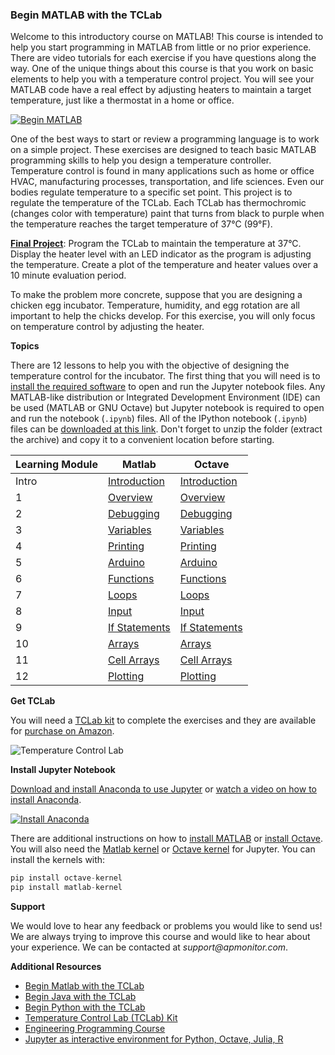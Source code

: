 ### Begin MATLAB with the TCLab

Welcome to this introductory course on MATLAB! This course is intended to help you start programming in MATLAB from little or no prior experience. There are video tutorials for each exercise if you have questions along the way. One of the unique things about this course is that you work on basic elements to help you with a temperature control project. You will see your MATLAB code have a real effect by adjusting heaters to maintain a target temperature, just like a thermostat in a home or office.

[![Begin MATLAB](https://apmonitor.com/che263/uploads/Begin_Matlab/BeginMatlab00.png)](https://www.youtube.com/watch?v=EO_YpBs8cs0 "Begin MATLAB")

One of the best ways to start or review a programming language is to work on a simple project. These exercises are designed to teach basic MATLAB programming skills to help you design a temperature controller. Temperature control is found in many applications such as home or office HVAC, manufacturing processes, transportation, and life sciences. Even our bodies regulate temperature to a specific set point. This project is to regulate the temperature of the TCLab. Each TCLab has thermochromic (changes color with temperature) paint that turns from black to purple when the temperature reaches the target temperature of 37°C (99°F).

**[Final Project](https://github.com/APMonitor/begin_matlab/blob/master/octave/XX.%20Final%20Project.ipynb)**: Program the TCLab to maintain the temperature at 37°C. Display the heater level with an LED indicator as the program is adjusting the temperature. Create a plot of the temperature and heater values over a 10 minute evaluation period.

To make the problem more concrete, suppose that you are designing a chicken egg incubator. Temperature, humidity, and egg rotation are all important to help the chicks develop. For this exercise, you will only focus on temperature control by adjusting the heater.

**Topics**

There are 12 lessons to help you with the objective of designing the temperature control for the incubator. The first thing that you will need is to [install the required software](https://github.com/APMonitor/begin_matlab/blob/master/octave/00.%20Introduction.ipynb) to open and run the Jupyter notebook files. Any MATLAB-like distribution or Integrated Development Environment (IDE) can be used (MATLAB or GNU Octave) but Jupyter notebook is required to open and run the notebook (`.ipynb`) files. All of the IPython notebook (`.ipynb`) files can be [downloaded at this link](https://github.com/APMonitor/begin_matlab/archive/master.zip). Don't forget to unzip the folder (extract the archive) and copy it to a convenient location before starting.

|**Learning Module**|**Matlab**|**Octave** |
|--|--|--|
| Intro  | [Introduction](https://github.com/APMonitor/begin_matlab/blob/master/matlab/00.%20Introduction.ipynb) | [Introduction](https://github.com/APMonitor/begin_matlab/blob/master/octave/00.%20Introduction.ipynb) |
| 1  | [Overview](https://github.com/APMonitor/begin_matlab/blob/master/matlab/01.%20Overview.ipynb) | [Overview](https://github.com/APMonitor/begin_matlab/blob/master/octave/01.%20Overview.ipynb) |
| 2  | [Debugging](https://github.com/APMonitor/begin_matlab/blob/master/matlab/02.%20Debugging.ipynb) | [Debugging](https://github.com/APMonitor/begin_matlab/blob/master/octave/02.%20Debugging.ipynb) |
| 3  | [Variables](https://github.com/APMonitor/begin_matlab/blob/master/matlab/03.%20Variables.ipynb) | [Variables](https://github.com/APMonitor/begin_matlab/blob/master/octave/03.%20Variables.ipynb) |
| 4  | [Printing](https://github.com/APMonitor/begin_matlab/blob/master/matlab/04.%20Printing.ipynb) | [Printing](https://github.com/APMonitor/begin_matlab/blob/master/octave/04.%20Printing.ipynb) |
| 5  | [Arduino](https://github.com/APMonitor/begin_matlab/blob/master/matlab/05.%20Arduino.ipynb) | [Arduino](https://github.com/APMonitor/begin_matlab/blob/master/octave/05.%20Arduino.ipynb) |
| 6  | [Functions](https://github.com/APMonitor/begin_matlab/blob/master/matlab/06.%20Functions.ipynb) | [Functions](https://github.com/APMonitor/begin_matlab/blob/master/octave/06.%20Functions.ipynb) |
| 7  | [Loops](https://github.com/APMonitor/begin_matlab/blob/master/matlab/07.%20Loops.ipynb) | [Loops](https://github.com/APMonitor/begin_matlab/blob/master/octave/07.%20Loops.ipynb) |
| 8  | [Input](https://github.com/APMonitor/begin_matlab/blob/master/matlab/08.%20Input.ipynb) | [Input](https://github.com/APMonitor/begin_matlab/blob/master/octave/08.%20Input.ipynb) |
| 9  | [If Statements](https://github.com/APMonitor/begin_matlab/blob/master/matlab/09.%20If%20Statements.ipynb) | [If Statements](https://github.com/APMonitor/begin_matlab/blob/master/octave/09.%20If%20Statements.ipynb) |
| 10 | [Arrays](https://github.com/APMonitor/begin_matlab/blob/master/matlab/10.%20Arrays.ipynb) | [Arrays](https://github.com/APMonitor/begin_matlab/blob/master/octave/10.%20Arrays.ipynb) |
| 11 | [Cell Arrays](https://github.com/APMonitor/begin_matlab/blob/master/matlab/11.%20Cell%20Arrays.ipynb) | [Cell Arrays](https://github.com/APMonitor/begin_matlab/blob/master/octave/11.%20Cell%20Arrays.ipynb) |
| 12 | [Plotting](https://github.com/APMonitor/begin_matlab/blob/master/matlab/12.%20Plotting.ipynb) | [Plotting](https://github.com/APMonitor/begin_matlab/blob/master/octave/12.%20Plotting.ipynb) |

**Get TCLab**

You will need a [TCLab kit](https://apmonitor.com/heat.htm) to complete the exercises and they are available for [purchase on Amazon](https://www.amazon.com/TCLab-Temperature-Control-Lab/dp/B07GMFWMRY). 

![Temperature Control Lab](https://apmonitor.com/pdc/uploads/Main/tclab_connect.png "TCLab")

**Install Jupyter Notebook**

[Download and install Anaconda to use Jupyter](https://www.anaconda.com/products/individual) or [watch a video on how to install Anaconda](https://youtu.be/LrMOrMb8-3s).

[![Install Anaconda](https://img.youtube.com/vi/LrMOrMb8-3s/0.jpg)](https://www.youtube.com/watch?v=LrMOrMb8-3s "Install Anaconda")

There are additional instructions on how to [install MATLAB](https://apmonitor.com/pdc/index.php/Main/InstallMatlab) or [install Octave](https://www.gnu.org/software/octave/download.html). You will also need the [Matlab kernel](https://pypi.org/project/matlab-kernel) or [Octave kernel](https://pypi.org/project/matlab-kernel) for Jupyter. You can install the kernels with:

```python
pip install octave-kernel
pip install matlab-kernel
```

**Support**

We would love to hear any feedback or problems you would like to send us! We are always trying to improve this course and would like to hear about your experience. We can be contacted at _support@apmonitor.com_.

**Additional Resources**

- [Begin Matlab with the TCLab](https://apmonitor.github.io/begin_matlab)
- [Begin Java with the TCLab](https://apmonitor.github.io/begin_java)
- [Begin Python with the TCLab](https://apmonitor.github.io/begin_python)
- [Temperature Control Lab (TCLab) Kit](https://apmonitor.com/pdc/index.php/Main/ArduinoTemperatureControl)
- [Engineering Programming Course](https://apmonitor.com/che263)
- [Jupyter as interactive environment for Python, Octave, Julia, R](https://jupyter.org/)
